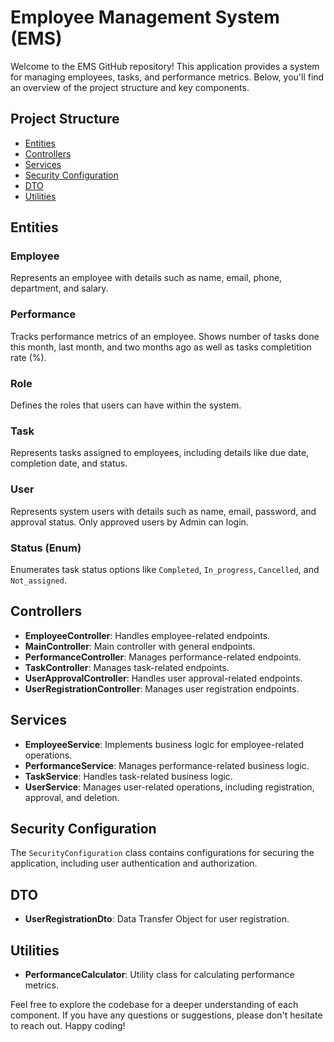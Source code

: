# Employee Management System (EMS)

Welcome to the EMS GitHub repository! This application provides a system for managing employees, tasks, and performance metrics. Below, you'll find an overview of the project structure and key components.

## Project Structure
- [Entities](#entities)
- [Controllers](#controllers)
- [Services](#services)
- [Security Configuration](#security-configuration)
- [DTO](#dto)
- [Utilities](#utilities)

## Entities

### Employee
Represents an employee with details such as name, email, phone, department, and salary.

### Performance
Tracks performance metrics of an employee. Shows number of tasks done this month, last month, and two months ago as well
as tasks completition rate (%).

### Role
Defines the roles that users can have within the system.

### Task
Represents tasks assigned to employees, including details like due date, completion date, and status.

### User
Represents system users with details such as name, email, password, and approval status.
Only approved users by Admin can login.

### Status (Enum)
Enumerates task status options like `Completed`, `In_progress`, `Cancelled`, and `Not_assigned`.

## Controllers

- **EmployeeController**: Handles employee-related endpoints.
- **MainController**: Main controller with general endpoints.
- **PerformanceController**: Manages performance-related endpoints.
- **TaskController**: Manages task-related endpoints.
- **UserApprovalController**: Handles user approval-related endpoints.
- **UserRegistrationController**: Manages user registration endpoints.

## Services

- **EmployeeService**: Implements business logic for employee-related operations.
- **PerformanceService**: Manages performance-related business logic.
- **TaskService**: Handles task-related business logic.
- **UserService**: Manages user-related operations, including registration, approval, and deletion.

## Security Configuration

The `SecurityConfiguration` class contains configurations for securing the application, including user authentication and authorization.

## DTO

- **UserRegistrationDto**: Data Transfer Object for user registration.

## Utilities

- **PerformanceCalculator**: Utility class for calculating performance metrics.

Feel free to explore the codebase for a deeper understanding of each component. If you have any questions or suggestions, please don't hesitate to reach out. Happy coding!
